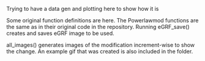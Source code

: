 Trying to have a data gen and plotting here
to show how it is


Some original function definitions are here.
The Powerlawmod functions are the same as in their original code in the repository.
Running eGRF_save() creates and saves eGRF image to be used.

all_images() generates images of the modification increment-wise to show the change.
An example gif that was created is also included in the folder.
